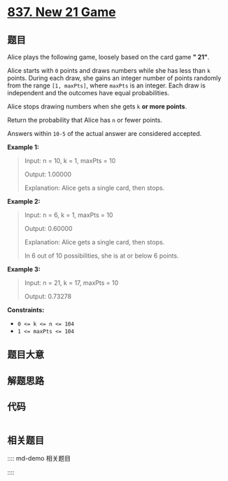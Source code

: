 # [837. New 21 Game](https://leetcode.com/problems/new-21-game/)

## 题目

Alice plays the following game, loosely based on the card game **" 21"**.

Alice starts with `0` points and draws numbers while she has less than `k`
points. During each draw, she gains an integer number of points randomly from
the range `[1, maxPts]`, where `maxPts` is an integer. Each draw is
independent and the outcomes have equal probabilities.

Alice stops drawing numbers when she gets `k` **or more points**.

Return the probability that Alice has `n` or fewer points.

Answers within `10-5` of the actual answer are considered accepted.



**Example 1:**

> Input: n = 10, k = 1, maxPts = 10
> 
> Output: 1.00000
> 
> Explanation: Alice gets a single card, then stops.

**Example 2:**

> Input: n = 6, k = 1, maxPts = 10
> 
> Output: 0.60000
> 
> Explanation: Alice gets a single card, then stops.
> 
> In 6 out of 10 possibilities, she is at or below 6 points.

**Example 3:**

> Input: n = 21, k = 17, maxPts = 10
> 
> Output: 0.73278

**Constraints:**

  * `0 <= k <= n <= 104`
  * `1 <= maxPts <= 104`


## 题目大意

## 解题思路

## 代码

```javascript

```

## 相关题目

:::: md-demo 相关题目

::::
